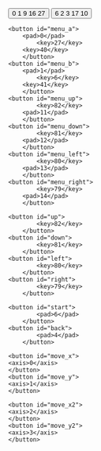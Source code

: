 <?xml version="1.0" ?>
<data>
    	<button id="roll">
		<pad>0</pad>
		<pad>1</pad>
		<pad>9</pad>
		<pad>16</pad>
        	<key>27</key>
    	</button>
    	<button id="shoot">
        	<key>6</key>
        	<pad>2</pad>
		<pad>3</pad>
		<pad>17</pad>
		<pad>10</pad>
    	</button>

	<button id="menu_a">
		<pad>0</pad>
        	<key>27</key>
		<key>40</key>
    	</button>
	<button id="menu_b">
		<pad>1</pad>
        	<key>6</key>
		<key>41</key>
    	</button>
	<button id="menu_up">
        	<key>82</key>
		<pad>11</pad>
    	</button>
	<button id="menu_down">
        	<key>81</key>
		<pad>12</pad>
    	</button>
	<button id="menu_left">
        	<key>80</key>
		<pad>13</pad>
    	</button>
	<button id="menu_right">
        	<key>79</key>
		<pad>14</pad>
    	</button>

	<button id="up">
        	<key>82</key>
    	</button>
	<button id="down">
        	<key>81</key>
    	</button>
	<button id="left">
        	<key>80</key>
    	</button>
	<button id="right">
        	<key>79</key>
    	</button>

	<button id="start">
        	<pad>6</pad>
    	</button>
	<button id="back">
        	<pad>4</pad>
    	</button>
	
	<button id="move_x">
	<axis>0</axis>
	</button>
	<button id="move_y">
	<axis>1</axis>
	</button>

	<button id="move_x2">
	<axis>2</axis>
	</button>
	<button id="move_y2">
	<axis>3</axis>
	</button>
</data>
